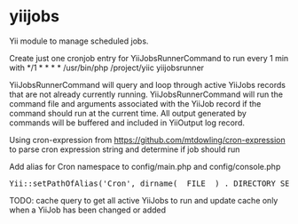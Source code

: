 # yiijobs

Yii module to manage scheduled jobs.

Create just one cronjob entry for YiiJobsRunnerCommand to run every 1 min with */1 * * * * /usr/bin/php /project/yiic yiijobsrunner

YiiJobsRunnerCommand will query and loop through active YiiJobs records that are not already currently running. YiiJobsRunnerCommand will run the command file and arguments associated with the YiiJob record if the command should run at the current time. All output generated by commands will be buffered and included in YiiOutput log record.

Using cron-expression from https://github.com/mtdowling/cron-expression to parse cron expression string and determine if job should run

Add alias for Cron namespace to config/main.php and config/console.php
<pre>
Yii::setPathOfAlias('Cron', dirname(__FILE__) . DIRECTORY_SEPARATOR . '..' . DIRECTORY_SEPARATOR . '..' . DIRECTORY_SEPARATOR . 'common/lib/vendor/mtdowling/cron-expression/src/Cron');
</pre>

TODO: cache query to get all active YiiJobs to run and update cache only when a YiiJob has been changed or added
